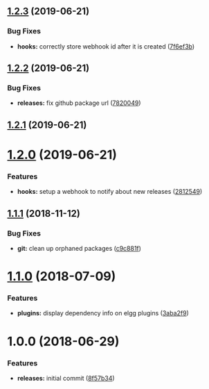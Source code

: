 <a name="1.2.3"></a>
## [1.2.3](https://github.com/hypeJunction/Elgg3-hypeGit/compare/1.2.2...1.2.3) (2019-06-21)


### Bug Fixes

* **hooks:** correctly store webhook id after it is created ([7f6ef3b](https://github.com/hypeJunction/Elgg3-hypeGit/commit/7f6ef3b))



<a name="1.2.2"></a>
## [1.2.2](https://github.com/hypeJunction/Elgg3-hypeGit/compare/1.2.1...1.2.2) (2019-06-21)


### Bug Fixes

* **releases:** fix github package url ([7820049](https://github.com/hypeJunction/Elgg3-hypeGit/commit/7820049))



<a name="1.2.1"></a>
## [1.2.1](https://github.com/hypeJunctionPro/Elgg3-hypeGit/compare/1.2.0...1.2.1) (2019-06-21)



<a name="1.2.0"></a>
# [1.2.0](https://github.com/hypeJunctionPro/Elgg3-hypeGit/compare/1.1.1...1.2.0) (2019-06-21)


### Features

* **hooks:** setup a webhook to notify about new releases ([2812549](https://github.com/hypeJunctionPro/Elgg3-hypeGit/commit/2812549))



<a name="1.1.1"></a>
## [1.1.1](https://github.com/hypeJunctionPro/Elgg3-hypeGit/compare/1.1.0...1.1.1) (2018-11-12)


### Bug Fixes

* **git:** clean up orphaned packages ([c9c881f](https://github.com/hypeJunctionPro/Elgg3-hypeGit/commit/c9c881f))



<a name="1.1.0"></a>
# [1.1.0](https://github.com/hypeJunctionPro/Elgg3-hypeGit/compare/1.0.0...1.1.0) (2018-07-09)


### Features

* **plugins:** display dependency info on elgg plugins ([3aba2f9](https://github.com/hypeJunctionPro/Elgg3-hypeGit/commit/3aba2f9))



<a name="1.0.0"></a>
# 1.0.0 (2018-06-29)


### Features

* **releases:** initial commit ([8f57b34](https://github.com/hypeJunctionPro/Elgg3-hypeGit/commit/8f57b34))



